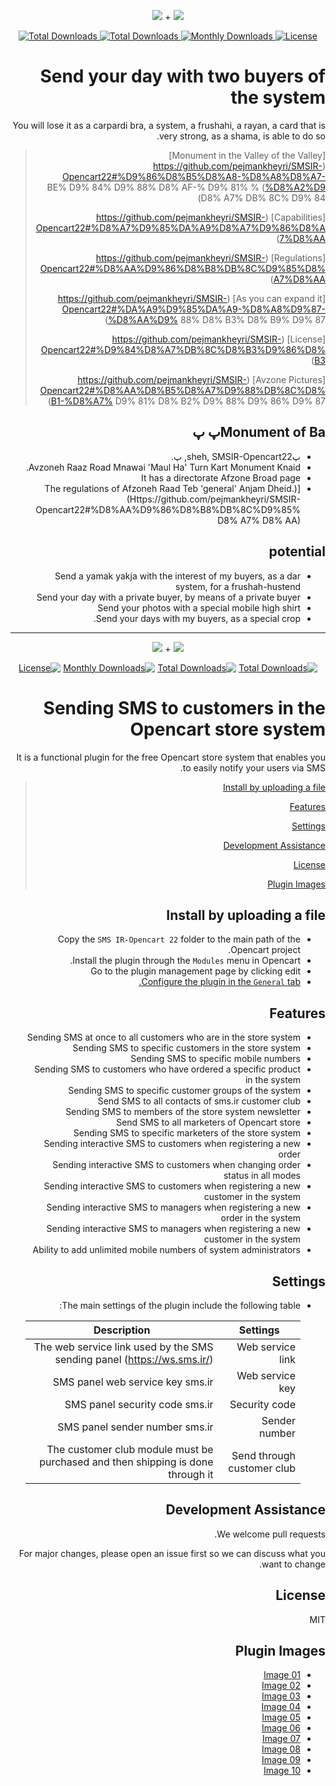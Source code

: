 <p align = "center">
<img src = "https://user-images.githubusercontent.com/3329008/111814382-a31bc700-88ef-11eb-94e2-41dd10c0d2b1.png" /> +
<img src = "https://user-images.githubusercontent.com/3329008/113596603-ccf31e80-964f-11eb-85df-f510e4a63c87.png" />
</p>
<p align = "center">
  <a href="https://packagist.org/packages/pejmankheyri/smsir-opencart22"> <img src = "https://poser.pugx.org/pejmankheyri/smsir-opencart22/v/stable" alt = " Total Downloads "> </a>
<a href="https://packagist.org/packages/pejmankheyri/smsir-opencart22"> <img src = "https://img.shields.io/packagist/dt/pejmankheyri/smsir-opencart22" alt = " Total Downloads "> </a>
  <a href="https://packagist.org/packages/pejmankheyri/smsir-opencart22"> <img src = "https://poser.pugx.org/pejmankheyri/smsir-opencart22/d/monthly" alt = " Monthly Downloads "> </a>
<a href="https://packagist.org/packages/pejmankheyri/smsir-opencart22"> <img src = "https://img.shields.io/github/license/pejmankheyri/smsir-opencart22" alt = " License "> </a>
</p>
<div dir = "rtl">

# Send your day with two buyers of the system

 You will lose it as a carpardi bra, a system, a frushahi, a rayan, a card that is very strong, as a shama, is able to do so.


> [Monument in the Valley of the Valley] (https://github.com/pejmankheyri/SMSIR-Opencart22#%D9%86%D8%B5%D8%A8-%D8%A8%D8%A7-%D8%A2%D9) % BE% D9% 84% D9% 88% D8% AF-% D9% 81% D8% A7% DB% 8C% D9% 84)
>
> [Capabilities] (https://github.com/pejmankheyri/SMSIR-Opencart22#%D8%A7%D9%85%DA%A9%D8%A7%D9%86%D8%A7%D8%AA)
>
> [Regulations] (https://github.com/pejmankheyri/SMSIR-Opencart22#%D8%AA%D9%86%D8%B8%DB%8C%D9%85%D8%A7%D8%AA)
>
> [As you can expand it] (https://github.com/pejmankheyri/SMSIR-Opencart22#%DA%A9%D9%85%DA%A9-%D8%A8%D9%87-%D8%AA%D9% 88% D8% B3% D8% B9% D9% 87)
>
> [License] (https://github.com/pejmankheyri/SMSIR-Opencart22#%D9%84%D8%A7%DB%8C%D8%B3%D9%86%D8%B3)
>
> [Avzone Pictures] (https://github.com/pejmankheyri/SMSIR-Opencart22#%D8%AA%D8%B5%D8%A7%D9%88%DB%8C%D8%B1-%D8%A7% D9% 81% D8% B2% D9% 88% D9% 86% D9% 87)

## Monument of Baپ پ

* پsheh, SMSIR-Opencart22, پ.
* Avzoneh Raaz Road Mnawai 'Maul Ha' Turn Kart Monument Knaid.
* It has a directorate Afzone Broad page
* [The regulations of Afzoneh Raad Teb 'general' Anjam Dheid.) (Https://github.com/pejmankheyri/SMSIR-Opencart22#%D8%AA%D9%86%D8%B8%DB%8C%D9%85% D8% A7% D8% AA)

## potential

* Send a yamak yakja with the interest of my buyers, as a dar system, for a frushah-hustend
* Send your day with a private buyer, by means of a private buyer
* Send your photos with a special mobile high shirt
* Send your days with my buyers, as a special crop.

--------

<p align="center">
<img src="https://user-images.githubusercontent.com/3329008/111814382-a31bc700-88ef-11eb-94e2-41dd10c0d2b1.png" /> + 
<img src="https://user-images.githubusercontent.com/3329008/113596603-ccf31e80-964f-11eb-85df-f510e4a63c87.png" />
</p>
<p align="center">
  <a href="https://packagist.org/packages/pejmankheyri/smsir-opencart22"><img src="https://poser.pugx.org/pejmankheyri/smsir-opencart22/v/stable" alt="Total Downloads"></a>
<a href="https://packagist.org/packages/pejmankheyri/smsir-opencart22"><img src="https://img.shields.io/packagist/dt/pejmankheyri/smsir-opencart22" alt="Total Downloads"></a>
  <a href="https://packagist.org/packages/pejmankheyri/smsir-opencart22"><img src="https://poser.pugx.org/pejmankheyri/smsir-opencart22/d/monthly" alt="Monthly Downloads"></a>
<a href="https://packagist.org/packages/pejmankheyri/smsir-opencart22"><img src="https://img.shields.io/github/license/pejmankheyri/smsir-opencart22" alt="License"></a>
</p>
<div dir="rtl">

# Sending SMS to customers in the Opencart store system

 It is a functional plugin for the free Opencart store system that enables you to easily notify your users via SMS.


> [Install by uploading a file](https://github.com/pejmankheyri/SMSIR-Opencart22#%D9%86%D8%B5%D8%A8-%D8%A8%D8%A7-%D8%A2%D9%BE%D9%84%D9%88%D8%AF-%D9%81%D8%A7%DB%8C%D9%84)
> 
> [Features](https://github.com/pejmankheyri/SMSIR-Opencart22#%D8%A7%D9%85%DA%A9%D8%A7%D9%86%D8%A7%D8%AA)
> 
> [Settings](https://github.com/pejmankheyri/SMSIR-Opencart22#%D8%AA%D9%86%D8%B8%DB%8C%D9%85%D8%A7%D8%AA)
> 
> [Development Assistance](https://github.com/pejmankheyri/SMSIR-Opencart22#%DA%A9%D9%85%DA%A9-%D8%A8%D9%87-%D8%AA%D9%88%D8%B3%D8%B9%D9%87)
> 
> [License](https://github.com/pejmankheyri/SMSIR-Opencart22#%D9%84%D8%A7%DB%8C%D8%B3%D9%86%D8%B3)
> 
> [Plugin Images](https://github.com/pejmankheyri/SMSIR-Opencart22#%D8%AA%D8%B5%D8%A7%D9%88%DB%8C%D8%B1-%D8%A7%D9%81%D8%B2%D9%88%D9%86%D9%87)

## Install by uploading a file

* Copy the `SMS IR-Opencart 22` folder to the main path of the Opencart project.
* Install the plugin through the `Modules` menu in Opencart.
* Go to the plugin management page by clicking edit
* [Configure the plugin in the `General` tab.](https://github.com/pejmankheyri/SMSIR-Opencart22#%D8%AA%D9%86%D8%B8%DB%8C%D9%85%D8%A7%D8%AA)

## Features

* Sending SMS at once to all customers who are in the store system
* Sending SMS to specific customers in the store system
* Sending SMS to specific mobile numbers
* Sending SMS to customers who have ordered a specific product in the system
* Sending SMS to specific customer groups of the system
* Send SMS to all contacts of sms.ir customer club
* Sending SMS to members of the store system newsletter
* Send SMS to all marketers of Opencart store
* Sending SMS to specific marketers of the store system
* Sending interactive SMS to customers when registering a new order
* Sending interactive SMS to customers when changing order status in all modes
* Sending interactive SMS to customers when registering a new customer in the system
* Sending interactive SMS to managers when registering a new order in the system
* Sending interactive SMS to managers when registering a new customer in the system
* Ability to add unlimited mobile numbers of system administrators

## Settings

* The main settings of the plugin include the following table:

    | Settings | Description |
    | ------ | ------ |
    | Web service link | The web service link used by the SMS sending panel (https://ws.sms.ir/) |
    | Web service key | SMS panel web service key sms.ir |
    | Security code | SMS panel security code sms.ir |
    | Sender number | SMS panel sender number sms.ir |
    | Send through customer club | The customer club module must be purchased and then shipping is done through it |

## Development Assistance

We welcome pull requests.

For major changes, please open an issue first so we can discuss what you want to change.

## License

MIT

</div>

<div dir="rtl">

## Plugin Images

* <a href="https://user-images.githubusercontent.com/3329008/113600540-68d35900-9655-11eb-9db6-3555be8176d5.png" target="_blank">Image 01</a>
* <a href="https://user-images.githubusercontent.com/3329008/113600563-72f55780-9655-11eb-93bf-c25a12799804.png" target="_blank">Image 02</a>
* <a href="https://user-images.githubusercontent.com/3329008/113600910-ebf4af00-9655-11eb-97a4-2ecea5e43fa7.png" target="_blank">Image 03</a>
* <a href="https://user-images.githubusercontent.com/3329008/113601196-44c44780-9656-11eb-8d81-c600a2862350.png" target="_blank">Image 04</a>
* <a href="https://user-images.githubusercontent.com/3329008/113601344-7210f580-9656-11eb-99b4-0e866f5e6eda.png" target="_blank">Image 05</a>
* <a href="https://user-images.githubusercontent.com/3329008/113601382-7e954e00-9656-11eb-8370-384849f22a9b.png" target="_blank">Image 06</a>
* <a href="https://user-images.githubusercontent.com/3329008/113601422-8ead2d80-9656-11eb-972c-8ec27259b1d0.png" target="_blank">Image 07</a>
* <a href="https://user-images.githubusercontent.com/3329008/113601452-98cf2c00-9656-11eb-8763-66d30d7f3714.png" target="_blank">Image 08</a>
* <a href="https://user-images.githubusercontent.com/3329008/113601549-b8feeb00-9656-11eb-8ee0-621f27d727ec.png" target="_blank">Image 09</a>
* <a href="https://user-images.githubusercontent.com/3329008/113602284-ab963080-9657-11eb-9046-0603d6795242.png" target="_blank">Image 10</a>

</div>
